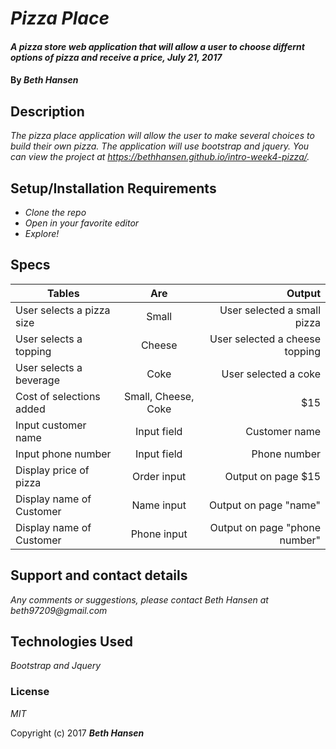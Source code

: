 # _Pizza Place_

#### _A pizza store web application that will allow a user to choose differnt options of pizza and receive a price, July 21, 2017_

#### By _**Beth Hansen**_

## Description

_The pizza place application will allow the user to make several choices to build their own pizza. The application will use bootstrap and jquery. You can view the project at https://bethhansen.github.io/intro-week4-pizza/._

## Setup/Installation Requirements

* _Clone the repo_
* _Open in your favorite editor_
* _Explore!_

## Specs

| Tables        | Are           | Output  |
| ------------- |:-------------:| -----:|
| User selects a pizza size| Small | User selected a small pizza |
| User selects a topping | Cheese | User selected a cheese topping |
| User selects a beverage | Coke | User selected a coke |
| Cost of selections added | Small, Cheese, Coke | $15 |
| Input customer name | Input field | Customer name |
| Input phone number | Input field | Phone number |
| Display price of pizza | Order input | Output on page $15|
| Display name of Customer | Name input| Output on page "name"|
| Display name of Customer | Phone input | Output on page "phone number"|

## Support and contact details

_Any comments or suggestions, please contact Beth Hansen at beth97209@gmail.com_

## Technologies Used

_Bootstrap and Jquery_

### License

*MIT*

Copyright (c) 2017 **_Beth Hansen_**
